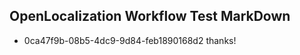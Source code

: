 ## OpenLocalization Workflow Test MarkDown
* 0ca47f9b-08b5-4dc9-9d84-feb1890168d2 
thanks!<!--HONumber=Mar16_HO2-->
